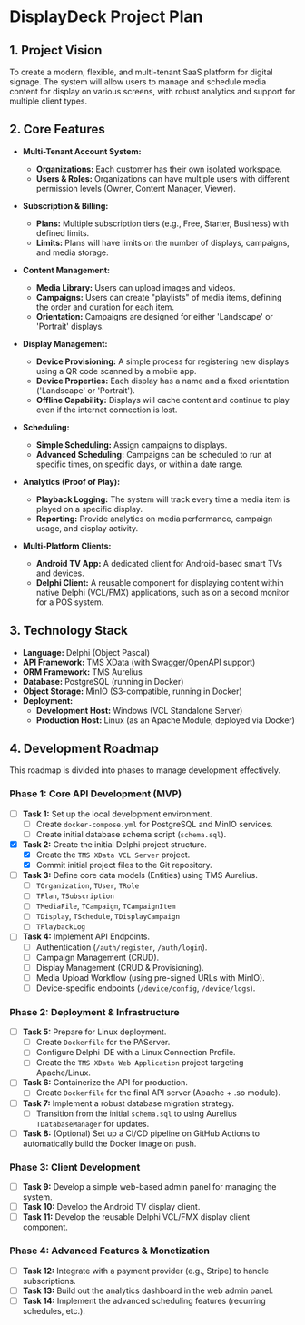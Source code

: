 # DisplayDeck Project Plan

## 1. Project Vision

To create a modern, flexible, and multi-tenant SaaS platform for digital signage. The system will allow users to manage and schedule media content for display on various screens, with robust analytics and support for multiple client types.

## 2. Core Features

*   **Multi-Tenant Account System:**
    *   **Organizations:** Each customer has their own isolated workspace.
    *   **Users & Roles:** Organizations can have multiple users with different permission levels (Owner, Content Manager, Viewer).

*   **Subscription & Billing:**
    *   **Plans:** Multiple subscription tiers (e.g., Free, Starter, Business) with defined limits.
    *   **Limits:** Plans will have limits on the number of displays, campaigns, and media storage.

*   **Content Management:**
    *   **Media Library:** Users can upload images and videos.
    *   **Campaigns:** Users can create "playlists" of media items, defining the order and duration for each item.
    *   **Orientation:** Campaigns are designed for either 'Landscape' or 'Portrait' displays.

*   **Display Management:**
    *   **Device Provisioning:** A simple process for registering new displays using a QR code scanned by a mobile app.
    *   **Device Properties:** Each display has a name and a fixed orientation ('Landscape' or 'Portrait').
    *   **Offline Capability:** Displays will cache content and continue to play even if the internet connection is lost.

*   **Scheduling:**
    *   **Simple Scheduling:** Assign campaigns to displays.
    *   **Advanced Scheduling:** Campaigns can be scheduled to run at specific times, on specific days, or within a date range.

*   **Analytics (Proof of Play):**
    *   **Playback Logging:** The system will track every time a media item is played on a specific display.
    *   **Reporting:** Provide analytics on media performance, campaign usage, and display activity.

*   **Multi-Platform Clients:**
    *   **Android TV App:** A dedicated client for Android-based smart TVs and devices.
    *   **Delphi Client:** A reusable component for displaying content within native Delphi (VCL/FMX) applications, such as on a second monitor for a POS system.

## 3. Technology Stack

*   **Language:** Delphi (Object Pascal)
*   **API Framework:** TMS XData (with Swagger/OpenAPI support)
*   **ORM Framework:** TMS Aurelius
*   **Database:** PostgreSQL (running in Docker)
*   **Object Storage:** MinIO (S3-compatible, running in Docker)
*   **Deployment:**
    *   **Development Host:** Windows (VCL Standalone Server)
    *   **Production Host:** Linux (as an Apache Module, deployed via Docker)

## 4. Development Roadmap

This roadmap is divided into phases to manage development effectively.

### Phase 1: Core API Development (MVP)

*   [ ] **Task 1:** Set up the local development environment.
    *   [ ] Create `docker-compose.yml` for PostgreSQL and MinIO services.
    *   [ ] Create initial database schema script (`schema.sql`).
*   [X] **Task 2:** Create the initial Delphi project structure.
    *   [X] Create the `TMS XData VCL Server` project.
    *   [X] Commit initial project files to the Git repository.
*   [ ] **Task 3:** Define core data models (Entities) using TMS Aurelius.
    *   [ ] `TOrganization`, `TUser`, `TRole`
    *   [ ] `TPlan`, `TSubscription`
    *   [ ] `TMediaFile`, `TCampaign`, `TCampaignItem`
    *   [ ] `TDisplay`, `TSchedule`, `TDisplayCampaign`
    *   [ ] `TPlaybackLog`
*   [ ] **Task 4:** Implement API Endpoints.
    *   [ ] Authentication (`/auth/register`, `/auth/login`).
    *   [ ] Campaign Management (CRUD).
    *   [ ] Display Management (CRUD & Provisioning).
    *   [ ] Media Upload Workflow (using pre-signed URLs with MinIO).
    *   [ ] Device-specific endpoints (`/device/config`, `/device/logs`).

### Phase 2: Deployment & Infrastructure

*   [ ] **Task 5:** Prepare for Linux deployment.
    *   [ ] Create `Dockerfile` for the PAServer.
    *   [ ] Configure Delphi IDE with a Linux Connection Profile.
    *   [ ] Create the `TMS XData Web Application` project targeting Apache/Linux.
*   [ ] **Task 6:** Containerize the API for production.
    *   [ ] Create `Dockerfile` for the final API server (Apache + .so module).
*   [ ] **Task 7:** Implement a robust database migration strategy.
    *   [ ] Transition from the initial `schema.sql` to using Aurelius `TDatabaseManager` for updates.
*   [ ] **Task 8:** (Optional) Set up a CI/CD pipeline on GitHub Actions to automatically build the Docker image on push.

### Phase 3: Client Development

*   [ ] **Task 9:** Develop a simple web-based admin panel for managing the system.
*   [ ] **Task 10:** Develop the Android TV display client.
*   [ ] **Task 11:** Develop the reusable Delphi VCL/FMX display client component.

### Phase 4: Advanced Features & Monetization

*   [ ] **Task 12:** Integrate with a payment provider (e.g., Stripe) to handle subscriptions.
*   [ ] **Task 13:** Build out the analytics dashboard in the web admin panel.
*   [ ] **Task 14:** Implement the advanced scheduling features (recurring schedules, etc.).
